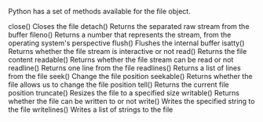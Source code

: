 Python has a set of methods available for the file object.

close()	       Closes the file
detach()	   Returns the separated raw stream from the buffer
fileno()	   Returns a number that represents the stream, from the operating system's perspective
flush()	       Flushes the internal buffer
isatty()	   Returns whether the file stream is interactive or not
read()	       Returns the file content
readable()	   Returns whether the file stream can be read or not
readline()	   Returns one line from the file
readlines()	   Returns a list of lines from the file
seek()	       Change the file position
seekable()	   Returns whether the file allows us to change the file position
tell()	       Returns the current file position
truncate()	   Resizes the file to a specified size
writable()	   Returns whether the file can be written to or not
write()	       Writes the specified string to the file
writelines()   Writes a list of strings to the file